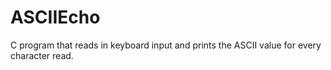 # ASCIIEcho
C program that reads in keyboard input and prints the ASCII value for every character read.
